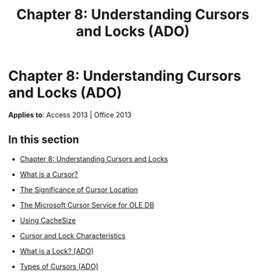﻿---
title: 'Chapter 8: Understanding Cursors and Locks (ADO)'
TOCTitle: 'Chapter 8: Understanding Cursors and Locks'
ms:assetid: 634b80d8-518e-4505-8391-87802f6aeab4
ms:mtpsurl: https://msdn.microsoft.com/library/JJ249378(v=office.15)
ms:contentKeyID: 48545262
ms.date: 09/18/2015
mtps_version: v=office.15
---

# Chapter 8: Understanding Cursors and Locks (ADO)


**Applies to**: Access 2013 | Office 2013

## In this section

  - [Chapter 8: Understanding Cursors and Locks](chapter-8-understanding-cursors-and-locks.md)

  - [What is a Cursor?](what-is-a-cursor.md)

  - [The Significance of Cursor Location](the-significance-of-cursor-location.md)

  - [The Microsoft Cursor Service for OLE DB](the-microsoft-cursor-service-for-ole-db.md)

  - [Using CacheSize](using-cachesize.md)

  - [Cursor and Lock Characteristics](cursor-and-lock-characteristics.md)

  - [What is a Lock? (ADO)](what-is-a-lock-ado.md)

  - [Types of Cursors (ADO)](types-of-cursors-ado.md)


